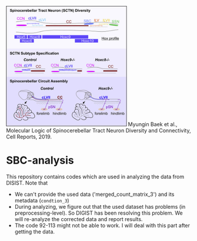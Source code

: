 <img src="/imgs/SBC.jpg" width="65%" height="65%">
Myungin Baek et al., Molecular Logic of Spinocerebellar Tract Neuron Diversity and Connectivity, Cell Reports, 2019.

# SBC-analysis
This repository contains codes which are used in analyzing the data from DISIST. Note that 
* We can't provide the used data ('merged_count_matrix_3') and its metadata (`condtion_3`)
* During analyzing, we figure out that the used dataset has problems (in preprocessing-level). So DIGIST has been resolving this problem. We will re-analyze the corrected data and report results.
* The code 92-113 might not be able to work. I will deal with this part after getting the data.
